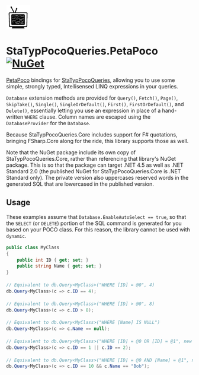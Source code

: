 ![Icon](https://github.com/asherber/StaTypPocoQueries.PetaPoco/raw/master/media/static-64.png)

# StaTypPocoQueries.PetaPoco [![NuGet](https://img.shields.io/nuget/v/StaTypPocoQueries.PetaPoco.svg)](https://nuget.org/packages/StaTypPocoQueries.PetaPoco)

[PetaPoco](https://github.com/CollaboratingPlatypus/PetaPoco) bindings for [StaTypPocoQueries](https://github.com/d-p-y/statically-typed-poco-queries), allowing you to use some simple, strongly typed, Intellisensed LINQ expressions in your queries. 

`Database` extension methods are provided for `Query()`, `Fetch()`, `Page()`, `SkipTake()`, `Single()`, `SingleOrDefault()`, `First()`, `FirstOrDefault()`, and `Delete()`, essentially letting you use an expression in place of a hand-written `WHERE` clause. Column names are escaped using the `DatabaseProvider` for the `Database`.

Because StaTypPocoQueries.Core includes support for F# quotations, bringing FSharp.Core along for the ride, this library supports those as well. 

Note that the NuGet package include its own copy of StaTypPocoQueries.Core, rather than referencing that library's NuGet package. This is so that the package can target .NET 4.5 as well as .NET Standard 2.0 (the published NuGet for StaTypPocoQueries.Core is .NET Standard only). The private version also uppercases reserved words in the generated SQL that are lowercased in the published version.

## Usage

These examples assume that `Database.EnableAutoSelect == true`, so that the `SELECT` (or `DELETE`) portion of the SQL command is generated for you based on your POCO class. For this reason, the library cannot be used with `dynamic`.

```csharp
public class MyClass
{
    public int ID { get; set; }
    public string Name { get; set; }    
}

// Equivalent to db.Query<MyClass>("WHERE [ID] = @0", 4)
db.Query<MyClass>(c => c.ID == 4);

// Equivalent to db.Query<MyClass>("WHERE [ID] > @0", 8)
db.Query<MyClass>(c => c.ID > 8);

// Equivalent to db.Query<MyClass>("WHERE [Name] IS NULL")
db.Query<MyClass>(c => c.Name == null);

// Equivalent to db.Query<MyClass>("WHERE [ID] = @0 OR [ID] = @1", new [] { 1, 2 })
db.Query<MyClass>(c => c.ID == 1 || c.ID == 2);

// Equivalent to db.Query<MyClass>("WHERE [ID] = @0 AND [Name] = @1", new object[] { 10, "Bob" })
db.Query<MyClass>(c => c.ID == 10 && c.Name == "Bob");
```

